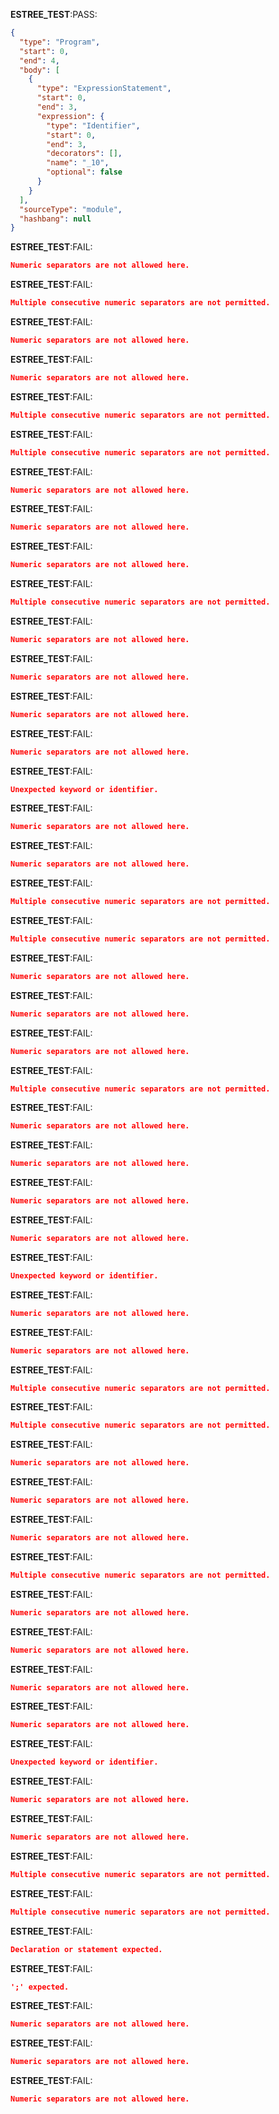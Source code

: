 __ESTREE_TEST__:PASS:
```json
{
  "type": "Program",
  "start": 0,
  "end": 4,
  "body": [
    {
      "type": "ExpressionStatement",
      "start": 0,
      "end": 3,
      "expression": {
        "type": "Identifier",
        "start": 0,
        "end": 3,
        "decorators": [],
        "name": "_10",
        "optional": false
      }
    }
  ],
  "sourceType": "module",
  "hashbang": null
}
```
__ESTREE_TEST__:FAIL:
```json
Numeric separators are not allowed here.
```
__ESTREE_TEST__:FAIL:
```json
Multiple consecutive numeric separators are not permitted.
```
__ESTREE_TEST__:FAIL:
```json
Numeric separators are not allowed here.
```
__ESTREE_TEST__:FAIL:
```json
Numeric separators are not allowed here.
```
__ESTREE_TEST__:FAIL:
```json
Multiple consecutive numeric separators are not permitted.
```
__ESTREE_TEST__:FAIL:
```json
Multiple consecutive numeric separators are not permitted.
```
__ESTREE_TEST__:FAIL:
```json
Numeric separators are not allowed here.
```
__ESTREE_TEST__:FAIL:
```json
Numeric separators are not allowed here.
```
__ESTREE_TEST__:FAIL:
```json
Numeric separators are not allowed here.
```
__ESTREE_TEST__:FAIL:
```json
Multiple consecutive numeric separators are not permitted.
```
__ESTREE_TEST__:FAIL:
```json
Numeric separators are not allowed here.
```
__ESTREE_TEST__:FAIL:
```json
Numeric separators are not allowed here.
```
__ESTREE_TEST__:FAIL:
```json
Numeric separators are not allowed here.
```
__ESTREE_TEST__:FAIL:
```json
Numeric separators are not allowed here.
```
__ESTREE_TEST__:FAIL:
```json
Unexpected keyword or identifier.
```
__ESTREE_TEST__:FAIL:
```json
Numeric separators are not allowed here.
```
__ESTREE_TEST__:FAIL:
```json
Numeric separators are not allowed here.
```
__ESTREE_TEST__:FAIL:
```json
Multiple consecutive numeric separators are not permitted.
```
__ESTREE_TEST__:FAIL:
```json
Multiple consecutive numeric separators are not permitted.
```
__ESTREE_TEST__:FAIL:
```json
Numeric separators are not allowed here.
```
__ESTREE_TEST__:FAIL:
```json
Numeric separators are not allowed here.
```
__ESTREE_TEST__:FAIL:
```json
Numeric separators are not allowed here.
```
__ESTREE_TEST__:FAIL:
```json
Multiple consecutive numeric separators are not permitted.
```
__ESTREE_TEST__:FAIL:
```json
Numeric separators are not allowed here.
```
__ESTREE_TEST__:FAIL:
```json
Numeric separators are not allowed here.
```
__ESTREE_TEST__:FAIL:
```json
Numeric separators are not allowed here.
```
__ESTREE_TEST__:FAIL:
```json
Numeric separators are not allowed here.
```
__ESTREE_TEST__:FAIL:
```json
Unexpected keyword or identifier.
```
__ESTREE_TEST__:FAIL:
```json
Numeric separators are not allowed here.
```
__ESTREE_TEST__:FAIL:
```json
Numeric separators are not allowed here.
```
__ESTREE_TEST__:FAIL:
```json
Multiple consecutive numeric separators are not permitted.
```
__ESTREE_TEST__:FAIL:
```json
Multiple consecutive numeric separators are not permitted.
```
__ESTREE_TEST__:FAIL:
```json
Numeric separators are not allowed here.
```
__ESTREE_TEST__:FAIL:
```json
Numeric separators are not allowed here.
```
__ESTREE_TEST__:FAIL:
```json
Numeric separators are not allowed here.
```
__ESTREE_TEST__:FAIL:
```json
Multiple consecutive numeric separators are not permitted.
```
__ESTREE_TEST__:FAIL:
```json
Numeric separators are not allowed here.
```
__ESTREE_TEST__:FAIL:
```json
Numeric separators are not allowed here.
```
__ESTREE_TEST__:FAIL:
```json
Numeric separators are not allowed here.
```
__ESTREE_TEST__:FAIL:
```json
Numeric separators are not allowed here.
```
__ESTREE_TEST__:FAIL:
```json
Unexpected keyword or identifier.
```
__ESTREE_TEST__:FAIL:
```json
Numeric separators are not allowed here.
```
__ESTREE_TEST__:FAIL:
```json
Numeric separators are not allowed here.
```
__ESTREE_TEST__:FAIL:
```json
Multiple consecutive numeric separators are not permitted.
```
__ESTREE_TEST__:FAIL:
```json
Multiple consecutive numeric separators are not permitted.
```
__ESTREE_TEST__:FAIL:
```json
Declaration or statement expected.
```
__ESTREE_TEST__:FAIL:
```json
';' expected.
```
__ESTREE_TEST__:FAIL:
```json
Numeric separators are not allowed here.
```
__ESTREE_TEST__:FAIL:
```json
Numeric separators are not allowed here.
```
__ESTREE_TEST__:FAIL:
```json
Numeric separators are not allowed here.
```
